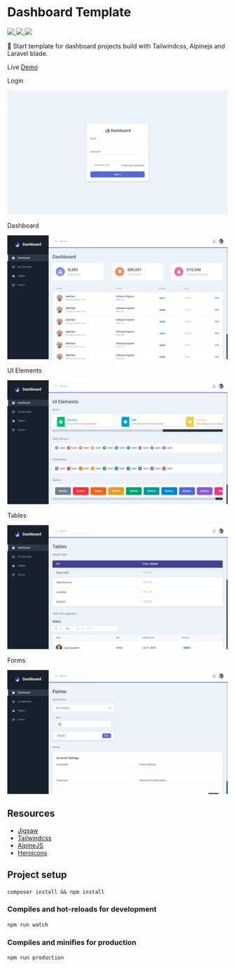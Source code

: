 # Dashboard Template

<a href="https://github.com/tailwindcomponents/dashboard-template/stargazers">
    <img src="https://img.shields.io/github/stars/tailwindcomponents/dashboard-template">
</a>
<a href="https://github.com/tailwindcomponents/dashboard-template/blob/master/LICENSE.md">
    <img src="https://img.shields.io/github/license/tailwindcomponents/dashboard-template">
</a>
<a href="https://twitter.com/TwComponents">
    <img src="https://img.shields.io/twitter/url?label=Tailwindcomponents&style=social&url=https%3A%2F%2Ftwitter.com%2FTwComponents">
</a>

🧶 Start template for dashboard projects build with Tailwindcss, Alpinejs and Laravel blade.

Live [Demo](https://dashboard-tailwindcomponents.netlify.app/) 

Login

<img src="screenshots/login.png">

Dashboard

<img src="screenshots/dashboard.png">

UI Elements

<img src="screenshots/ui-elements.png">

Tables

<img src="screenshots/tables.png">

Forms

<img src="screenshots/forms.png">

## Resources
- [Jigsaw](https://jigsaw.tighten.co)
- [Tailwindcss](https://tailwindcss.com)
- [AlpineJS](https://github.com/alpinejs/alpine)
- [Heroicons](https://heroicons.dev)

## Project setup
```
composer install && npm install
```

### Compiles and hot-reloads for development
```
npm run watch
```

### Compiles and minifies for production
```
npm run production
```
